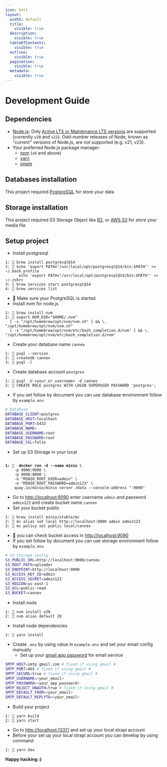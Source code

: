 ```yaml
---
icon: bolt
layout:
  width: default
  title:
    visible: true
  description:
    visible: true
  tableOfContents:
    visible: true
  outline:
    visible: true
  pagination:
    visible: true
  metadata:
    visible: true
---
```


# Development Guide

## Dependencies

* [Node.js](https://nodejs.org/): Only [Active LTS or Maintenance LTS versions](https://nodejs.org/en/about/previous-releases) are supported (currently `v20` and `v22`). Odd-number releases of Node, known as "current" versions of Node.js, are not supported (e.g. v21, v23).
* Your preferred Node.js package manager:
  * [npm](https://docs.npmjs.com/cli/v6/commands/npm-install) (`v6` and above)
  * [yarn](https://yarnpkg.com/getting-started/install)
  * [pnpm](https://pnpm.io/)

## **Databases installation**

This project required [PostgreSQL](https://www.postgresql.org/) for store your data&#x20;

## **Storage installation**

This project required S3 Storage Object like [R2](https://www.cloudflare.com/developer-platform/products/r2/), or [AWS S3](https://aws.amazon.com/s3/) for store your media file&#x20;

## Setup project

* Install postgresql

```
1: 📄 brew install postgresql@14
2: 📄 echo 'export PATH="/usr/local/opt/postgresql@14/bin:$PATH"' >> ~/.bash_profile
      echo 'export PATH="/usr/local/opt/postgresql@14/bin:$PATH"' >> ~/.zshrc
3: 📄 brew services start postgresql@14
4: 📄 brew services list
```

* 📄 Make sure your PostgreSQL is started
* Install nvm for node.js

```
1: 📄 brew install nvm
2: 📄 export NVM_DIR="$HOME/.nvm"
  [ -s "/opt/homebrew/opt/nvm/nvm.sh" ] && \. "/opt/homebrew/opt/nvm/nvm.sh"
  [ -s "/opt/homebrew/opt/nvm/etc/bash_completion.d/nvm" ] && \. "/opt/homebrew/opt/nvm/etc/bash_completion.d/nvm"  

```

* Create your database name `cannex`&#x20;

```
1: 📄 psql --version
2: 📄 createdb cannex
3: 📄 psql -l
```

* Create database account `postgres`

```
1: 📄 psql -U <your_or_username> -d cannex
2: 📄 CREATE ROLE postgres WITH LOGIN SUPERUSER PASSWORD 'postgres';
```

* If you set follow by document you can use database environment follow by `example.env`

```sh
# Database
DATABASE_CLIENT=postgres
DATABASE_HOST=localhost
DATABASE_PORT=5432
DATABASE_NAME=
DATABASE_USERNAME=root
DATABASE_PASSWORD=root
DATABASE_SSL=false
```

* Set up S3 Storage in your local&#x20;

<pre><code>
<strong>1: 📄  docker run -d --name minio \
</strong>    -p 9000:9000 \
    -p 9090:9090 \
    -e "MINIO_ROOT_USER=admin" \
    -e "MINIO_ROOT_PASSWORD=admin123" \
    quay.io/minio/minio server /data --console-address ":9090"
</code></pre>

* Go to [http://localhost:9090](http://localhost:9090/) enter username `admin` and password `admin123` and create bucket name `cannex`
* Set your bucket public

```
1: 📄 brew install minio/stable/mc
2: 📄 mc alias set local http://localhost:9000 admin admin123
3: 📄 mc policy set public local/cannex
```

* 📄 you can check bucket access in [http://localhost:9090](http://localhost:9090/)&#x20;
* If you set follow by document you can use storage environment follow by `example.env`

```sh
# S3 storage config
S3_PUBLIC_URL=http://localhost:9000/cannex
S3_ROOT_PATH=uploader
S3_ENDPOINT=http://localhost:9000
S3_ACCESS_KEY_ID=admin
S3_ACCESS_SECRET=admin123
S3_REGION=us-east-1
S3_ACL=public-read
S3_BUCKET=cannex
```

* Install node

```
1: 📄 nvm install v20
2: 📄 nvm alias default 20
```

* Install node dependencies

```
1: 📄 yarn install
```

* Create `.env`  by using value in `example.env`  and set your email config manually
  * Set up your [gmail app password](https://support.google.com/mail/answer/185833?hl=en) for email service

```sh
SMTP_HOST=smtp.gmail.com # fixed if using gmail #
SMTP_PORT=465 # fixed if using gmail #
SMTP_SECURE=true # fixed if using gmail #
SMTP_USERNAME=<your_email>
SMTP_PASSWORD=<your_app_password>
SMTP_REJECT_UNAUTH=true # fixed if using gmail #
SMTP_DEFAULT_FROM=<your_email>
SMTP_DEFAULT_REPLYTO=<your_email>
```

* Build your project

```
1: 📄 yarn build
2: 📄 yarn start
```

* Go to [http://localhost:1337/](http://localhost:1337/) and set up your local strapi account
* Before your set up your local strapi account you can develop by using command

```
1: 📄 yarn dev
```

**Happy hacking :)**
